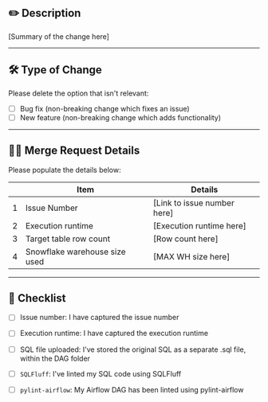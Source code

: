 ## :pencil2: Description

[Summary of the change here]

---

## :hammer_and_wrench: Type of Change


Please delete the option that isn't relevant:

- [ ] Bug fix (non-breaking change which fixes an issue)
- [ ] New feature (non-breaking change which adds functionality)

---

## :guardsman: Merge Request Details
Please populate the details below:

|   | Item | Details |
| - |------| --------|
| 1 | Issue Number | [Link to issue number here] |
| 2 | Execution runtime | [Execution runtime here] |
| 3 | Target table row count | [Row count here] |
| 4 | Snowflake warehouse size used | [MAX WH size here] |

---

## :dart: Checklist

- [ ] Issue number: I have captured the issue number

- [ ] Execution runtime: I have captured the execution runtime

- [ ] SQL file uploaded: I've stored the original SQL as a separate .sql file, within the DAG folder

- [ ] `SQLFluff`: I've linted my SQL code using SQLFluff

- [ ] `pylint-airflow`: My Airflow DAG has been linted using pylint-airflow
